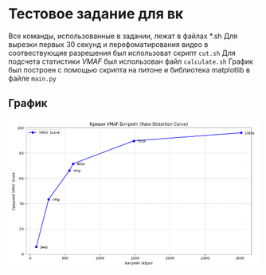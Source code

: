 # Тестовое задание для вк
Все команды, использованные в задании, лежат в файлах *.sh 
Для вырезки первых 30 секунд и перефоматирования видео в соотвествующие разрешения был использоват скрипт `cut.sh`
Для подсчета статистики *VMAF* был использован файл `calculate.sh`
График был построен с помощью скрипта на питоне и библиотека matplotlib в файле `main.py`
## График
![Альтернативный текст для графика](vmaf_bitrate_curve.png)
